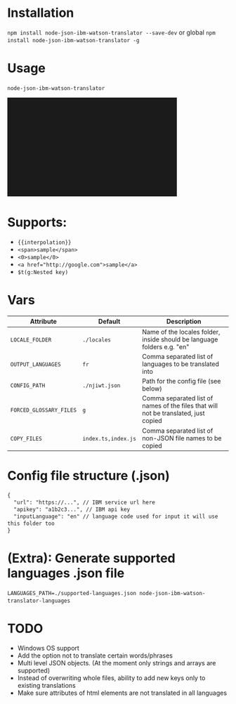 # Installation
`npm install node-json-ibm-watson-translator --save-dev`
or global
`npm install node-json-ibm-watson-translator -g`

# Usage
`node-json-ibm-watson-translator`

![Example Console](docs/assets/example-console.gif?raw=true)

# Supports:
- `{{interpolation}}`
- `<span>sample</span>`
- `<0>sample</0>`
- `<a href="http://google.com">sample</a>`
- `$t(g:Nested key)` 

# Vars

| Attribute | Default | Description |
| --- | --- | --- |
| `LOCALE_FOLDER` | `./locales` | Name of the locales folder, inside should be language folders e.g. "en" |
| `OUTPUT_LANGUAGES` | `fr` | Comma separated list of languages to be translated into |
| `CONFIG_PATH` | `./njiwt.json` | Path for the config file (see below) |
| `FORCED_GLOSSARY_FILES` | `g` | Comma separated list of names of the files that will not be translated, just copied |
| `COPY_FILES` | `index.ts,index.js` | Comma separated list of non-JSON file names to be copied |

# Config file structure (.json)
```
{
  "url": "https://...", // IBM service url here
  "apikey": "a1b2c3...", // IBM api key
  "inputLanguage": "en" // language code used for input it will use this folder too
}
```

# (Extra): Generate supported languages .json file
`LANGUAGES_PATH=./supported-languages.json node-json-ibm-watson-translator-languages`

# TODO
- Windows OS support
- Add the option not to translate certain words/phrases
- Multi level JSON objects. (At the moment only strings and arrays are supported)
- Instead of overwriting whole files, ability to add new keys only to existing translations
- Make sure attributes of html elements are not translated in all languages